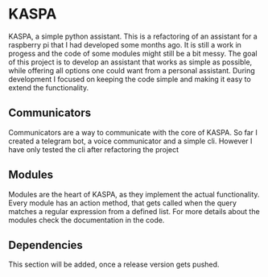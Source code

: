 # KASPA
KASPA, a simple python assistant. 
This is a refactoring of an assistant for a raspberry pi that
I had developed some months ago. It is still a work in progess and
the code of some modules might still be a bit messy.
The goal of this project is to develop an assistant that works as
simple as possible, while offering all options one could want from a
personal assistant. During development I focused on keeping the code
simple and making it easy to extend the functionality.

## Communicators
Communicators are a way to communicate with the core of KASPA.
So far I created a telegram bot, a voice communicator and a simple cli.
However I have only tested the cli after refactoring the project
 
## Modules
Modules are the heart of KASPA, as they implement the actual functionality.
Every module has an action method, that gets called when the
query matches a regular expression from a defined list.
For more details about the modules check the documentation in the code.

## Dependencies
This section will be added, once a release version gets pushed.

